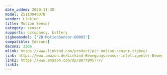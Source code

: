 ```yaml
---
date_added: 2020-11-20
model: ZS110040078
vendor: Linkind
title: Motion Sensor
category: sensor
supports: occupancy, battery
zigbeemodel: ['ZB-MotionSensor-D0003']
compatible: [deconz]
deconz: 3306
mlink: https://www.linkind.com/product/pir-motion-sensor-zigbee/
link: https://www.amazon.de/Linkind-Bewegungssensor-intelligenter-Bewegungsmelder-Tageslichtsensor/dp/B07YFCHYYK/
link2: https://www.amazon.com/dp/B07Y9MST7Y/
link3: 
---
```

